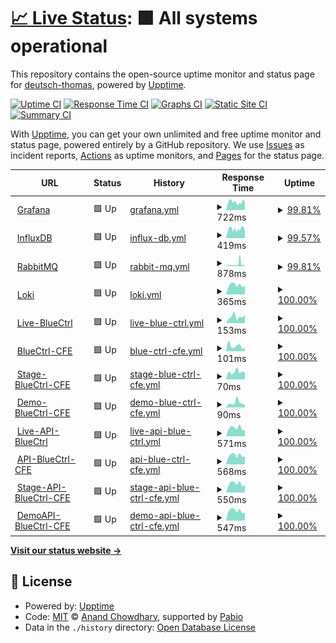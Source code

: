 # [📈 Live Status](https://deutsch-thomas.github.io/upptime-monitor): <!--live status--> **🟩 All systems operational**

This repository contains the open-source uptime monitor and status page for [deutsch-thomas](https://deutsch-thomas.github.io/upptime-monitor), powered by [Upptime](https://github.com/upptime/upptime).

[![Uptime CI](https://github.com/deutsch-thomas/upptime-monitor/workflows/Uptime%20CI/badge.svg)](https://github.com/deutsch-thomas/upptime-monitor/actions?query=workflow%3A%22Uptime+CI%22)
[![Response Time CI](https://github.com/deutsch-thomas/upptime-monitor/workflows/Response%20Time%20CI/badge.svg)](https://github.com/deutsch-thomas/upptime-monitor/actions?query=workflow%3A%22Response+Time+CI%22)
[![Graphs CI](https://github.com/deutsch-thomas/upptime-monitor/workflows/Graphs%20CI/badge.svg)](https://github.com/deutsch-thomas/upptime-monitor/actions?query=workflow%3A%22Graphs+CI%22)
[![Static Site CI](https://github.com/deutsch-thomas/upptime-monitor/workflows/Static%20Site%20CI/badge.svg)](https://github.com/deutsch-thomas/upptime-monitor/actions?query=workflow%3A%22Static+Site+CI%22)
[![Summary CI](https://github.com/deutsch-thomas/upptime-monitor/workflows/Summary%20CI/badge.svg)](https://github.com/deutsch-thomas/upptime-monitor/actions?query=workflow%3A%22Summary+CI%22)

With [Upptime](https://upptime.js.org), you can get your own unlimited and free uptime monitor and status page, powered entirely by a GitHub repository. We use [Issues](https://github.com/deutsch-thomas/upptime-monitor/issues) as incident reports, [Actions](https://github.com/deutsch-thomas/upptime-monitor/actions) as uptime monitors, and [Pages](https://deutsch-thomas.github.io/upptime-monitor) for the status page.

<!--start: status pages-->
<!-- This summary is generated by Upptime (https://github.com/upptime/upptime) -->
<!-- Do not edit this manually, your changes will be overwritten -->
<!-- prettier-ignore -->
| URL | Status | History | Response Time | Uptime |
| --- | ------ | ------- | ------------- | ------ |
| <img alt="" src="https://icons.duckduckgo.com/ip3/monitor.bluectrl.app.ico" height="13"> [Grafana](https://monitor.bluectrl.app/) | 🟩 Up | [grafana.yml](https://github.com/deutsch-thomas/upptime-monitor/commits/HEAD/history/grafana.yml) | <details><summary><img alt="Response time graph" src="./graphs/grafana/response-time-week.png" height="20"> 722ms</summary><br><a href="https://uptime.cfe-computing.com/history/grafana"><img alt="Response time 728" src="https://img.shields.io/endpoint?url=https%3A%2F%2Fraw.githubusercontent.com%2Fdeutsch-thomas%2Fupptime-monitor%2FHEAD%2Fapi%2Fgrafana%2Fresponse-time.json"></a><br><a href="https://uptime.cfe-computing.com/history/grafana"><img alt="24-hour response time 661" src="https://img.shields.io/endpoint?url=https%3A%2F%2Fraw.githubusercontent.com%2Fdeutsch-thomas%2Fupptime-monitor%2FHEAD%2Fapi%2Fgrafana%2Fresponse-time-day.json"></a><br><a href="https://uptime.cfe-computing.com/history/grafana"><img alt="7-day response time 722" src="https://img.shields.io/endpoint?url=https%3A%2F%2Fraw.githubusercontent.com%2Fdeutsch-thomas%2Fupptime-monitor%2FHEAD%2Fapi%2Fgrafana%2Fresponse-time-week.json"></a><br><a href="https://uptime.cfe-computing.com/history/grafana"><img alt="30-day response time 721" src="https://img.shields.io/endpoint?url=https%3A%2F%2Fraw.githubusercontent.com%2Fdeutsch-thomas%2Fupptime-monitor%2FHEAD%2Fapi%2Fgrafana%2Fresponse-time-month.json"></a><br><a href="https://uptime.cfe-computing.com/history/grafana"><img alt="1-year response time 728" src="https://img.shields.io/endpoint?url=https%3A%2F%2Fraw.githubusercontent.com%2Fdeutsch-thomas%2Fupptime-monitor%2FHEAD%2Fapi%2Fgrafana%2Fresponse-time-year.json"></a></details> | <details><summary><a href="https://uptime.cfe-computing.com/history/grafana">99.81%</a></summary><a href="https://uptime.cfe-computing.com/history/grafana"><img alt="All-time uptime 99.54%" src="https://img.shields.io/endpoint?url=https%3A%2F%2Fraw.githubusercontent.com%2Fdeutsch-thomas%2Fupptime-monitor%2FHEAD%2Fapi%2Fgrafana%2Fuptime.json"></a><br><a href="https://uptime.cfe-computing.com/history/grafana"><img alt="24-hour uptime 98.64%" src="https://img.shields.io/endpoint?url=https%3A%2F%2Fraw.githubusercontent.com%2Fdeutsch-thomas%2Fupptime-monitor%2FHEAD%2Fapi%2Fgrafana%2Fuptime-day.json"></a><br><a href="https://uptime.cfe-computing.com/history/grafana"><img alt="7-day uptime 99.81%" src="https://img.shields.io/endpoint?url=https%3A%2F%2Fraw.githubusercontent.com%2Fdeutsch-thomas%2Fupptime-monitor%2FHEAD%2Fapi%2Fgrafana%2Fuptime-week.json"></a><br><a href="https://uptime.cfe-computing.com/history/grafana"><img alt="30-day uptime 99.96%" src="https://img.shields.io/endpoint?url=https%3A%2F%2Fraw.githubusercontent.com%2Fdeutsch-thomas%2Fupptime-monitor%2FHEAD%2Fapi%2Fgrafana%2Fuptime-month.json"></a><br><a href="https://uptime.cfe-computing.com/history/grafana"><img alt="1-year uptime 99.54%" src="https://img.shields.io/endpoint?url=https%3A%2F%2Fraw.githubusercontent.com%2Fdeutsch-thomas%2Fupptime-monitor%2FHEAD%2Fapi%2Fgrafana%2Fuptime-year.json"></a></details>
| <img alt="" src="https://icons.duckduckgo.com/ip3/monitor.bluectrl.app.ico" height="13"> [InfluxDB](https://monitor.bluectrl.app:8443/) | 🟩 Up | [influx-db.yml](https://github.com/deutsch-thomas/upptime-monitor/commits/HEAD/history/influx-db.yml) | <details><summary><img alt="Response time graph" src="./graphs/influx-db/response-time-week.png" height="20"> 419ms</summary><br><a href="https://uptime.cfe-computing.com/history/influx-db"><img alt="Response time 395" src="https://img.shields.io/endpoint?url=https%3A%2F%2Fraw.githubusercontent.com%2Fdeutsch-thomas%2Fupptime-monitor%2FHEAD%2Fapi%2Finflux-db%2Fresponse-time.json"></a><br><a href="https://uptime.cfe-computing.com/history/influx-db"><img alt="24-hour response time 435" src="https://img.shields.io/endpoint?url=https%3A%2F%2Fraw.githubusercontent.com%2Fdeutsch-thomas%2Fupptime-monitor%2FHEAD%2Fapi%2Finflux-db%2Fresponse-time-day.json"></a><br><a href="https://uptime.cfe-computing.com/history/influx-db"><img alt="7-day response time 419" src="https://img.shields.io/endpoint?url=https%3A%2F%2Fraw.githubusercontent.com%2Fdeutsch-thomas%2Fupptime-monitor%2FHEAD%2Fapi%2Finflux-db%2Fresponse-time-week.json"></a><br><a href="https://uptime.cfe-computing.com/history/influx-db"><img alt="30-day response time 407" src="https://img.shields.io/endpoint?url=https%3A%2F%2Fraw.githubusercontent.com%2Fdeutsch-thomas%2Fupptime-monitor%2FHEAD%2Fapi%2Finflux-db%2Fresponse-time-month.json"></a><br><a href="https://uptime.cfe-computing.com/history/influx-db"><img alt="1-year response time 395" src="https://img.shields.io/endpoint?url=https%3A%2F%2Fraw.githubusercontent.com%2Fdeutsch-thomas%2Fupptime-monitor%2FHEAD%2Fapi%2Finflux-db%2Fresponse-time-year.json"></a></details> | <details><summary><a href="https://uptime.cfe-computing.com/history/influx-db">99.57%</a></summary><a href="https://uptime.cfe-computing.com/history/influx-db"><img alt="All-time uptime 99.50%" src="https://img.shields.io/endpoint?url=https%3A%2F%2Fraw.githubusercontent.com%2Fdeutsch-thomas%2Fupptime-monitor%2FHEAD%2Fapi%2Finflux-db%2Fuptime.json"></a><br><a href="https://uptime.cfe-computing.com/history/influx-db"><img alt="24-hour uptime 97.00%" src="https://img.shields.io/endpoint?url=https%3A%2F%2Fraw.githubusercontent.com%2Fdeutsch-thomas%2Fupptime-monitor%2FHEAD%2Fapi%2Finflux-db%2Fuptime-day.json"></a><br><a href="https://uptime.cfe-computing.com/history/influx-db"><img alt="7-day uptime 99.57%" src="https://img.shields.io/endpoint?url=https%3A%2F%2Fraw.githubusercontent.com%2Fdeutsch-thomas%2Fupptime-monitor%2FHEAD%2Fapi%2Finflux-db%2Fuptime-week.json"></a><br><a href="https://uptime.cfe-computing.com/history/influx-db"><img alt="30-day uptime 99.84%" src="https://img.shields.io/endpoint?url=https%3A%2F%2Fraw.githubusercontent.com%2Fdeutsch-thomas%2Fupptime-monitor%2FHEAD%2Fapi%2Finflux-db%2Fuptime-month.json"></a><br><a href="https://uptime.cfe-computing.com/history/influx-db"><img alt="1-year uptime 99.50%" src="https://img.shields.io/endpoint?url=https%3A%2F%2Fraw.githubusercontent.com%2Fdeutsch-thomas%2Fupptime-monitor%2FHEAD%2Fapi%2Finflux-db%2Fuptime-year.json"></a></details>
| <img alt="" src="https://icons.duckduckgo.com/ip3/monitor.bluectrl.app.ico" height="13"> [RabbitMQ](https://monitor.bluectrl.app:15672/) | 🟩 Up | [rabbit-mq.yml](https://github.com/deutsch-thomas/upptime-monitor/commits/HEAD/history/rabbit-mq.yml) | <details><summary><img alt="Response time graph" src="./graphs/rabbit-mq/response-time-week.png" height="20"> 878ms</summary><br><a href="https://uptime.cfe-computing.com/history/rabbit-mq"><img alt="Response time 423" src="https://img.shields.io/endpoint?url=https%3A%2F%2Fraw.githubusercontent.com%2Fdeutsch-thomas%2Fupptime-monitor%2FHEAD%2Fapi%2Frabbit-mq%2Fresponse-time.json"></a><br><a href="https://uptime.cfe-computing.com/history/rabbit-mq"><img alt="24-hour response time 1444" src="https://img.shields.io/endpoint?url=https%3A%2F%2Fraw.githubusercontent.com%2Fdeutsch-thomas%2Fupptime-monitor%2FHEAD%2Fapi%2Frabbit-mq%2Fresponse-time-day.json"></a><br><a href="https://uptime.cfe-computing.com/history/rabbit-mq"><img alt="7-day response time 878" src="https://img.shields.io/endpoint?url=https%3A%2F%2Fraw.githubusercontent.com%2Fdeutsch-thomas%2Fupptime-monitor%2FHEAD%2Fapi%2Frabbit-mq%2Fresponse-time-week.json"></a><br><a href="https://uptime.cfe-computing.com/history/rabbit-mq"><img alt="30-day response time 541" src="https://img.shields.io/endpoint?url=https%3A%2F%2Fraw.githubusercontent.com%2Fdeutsch-thomas%2Fupptime-monitor%2FHEAD%2Fapi%2Frabbit-mq%2Fresponse-time-month.json"></a><br><a href="https://uptime.cfe-computing.com/history/rabbit-mq"><img alt="1-year response time 423" src="https://img.shields.io/endpoint?url=https%3A%2F%2Fraw.githubusercontent.com%2Fdeutsch-thomas%2Fupptime-monitor%2FHEAD%2Fapi%2Frabbit-mq%2Fresponse-time-year.json"></a></details> | <details><summary><a href="https://uptime.cfe-computing.com/history/rabbit-mq">99.81%</a></summary><a href="https://uptime.cfe-computing.com/history/rabbit-mq"><img alt="All-time uptime 99.56%" src="https://img.shields.io/endpoint?url=https%3A%2F%2Fraw.githubusercontent.com%2Fdeutsch-thomas%2Fupptime-monitor%2FHEAD%2Fapi%2Frabbit-mq%2Fuptime.json"></a><br><a href="https://uptime.cfe-computing.com/history/rabbit-mq"><img alt="24-hour uptime 98.64%" src="https://img.shields.io/endpoint?url=https%3A%2F%2Fraw.githubusercontent.com%2Fdeutsch-thomas%2Fupptime-monitor%2FHEAD%2Fapi%2Frabbit-mq%2Fuptime-day.json"></a><br><a href="https://uptime.cfe-computing.com/history/rabbit-mq"><img alt="7-day uptime 99.81%" src="https://img.shields.io/endpoint?url=https%3A%2F%2Fraw.githubusercontent.com%2Fdeutsch-thomas%2Fupptime-monitor%2FHEAD%2Fapi%2Frabbit-mq%2Fuptime-week.json"></a><br><a href="https://uptime.cfe-computing.com/history/rabbit-mq"><img alt="30-day uptime 99.96%" src="https://img.shields.io/endpoint?url=https%3A%2F%2Fraw.githubusercontent.com%2Fdeutsch-thomas%2Fupptime-monitor%2FHEAD%2Fapi%2Frabbit-mq%2Fuptime-month.json"></a><br><a href="https://uptime.cfe-computing.com/history/rabbit-mq"><img alt="1-year uptime 99.56%" src="https://img.shields.io/endpoint?url=https%3A%2F%2Fraw.githubusercontent.com%2Fdeutsch-thomas%2Fupptime-monitor%2FHEAD%2Fapi%2Frabbit-mq%2Fuptime-year.json"></a></details>
| <img alt="" src="https://icons.duckduckgo.com/ip3/monitor.bluectrl.app.ico" height="13"> [Loki](https://monitor.bluectrl.app:3100/) | 🟩 Up | [loki.yml](https://github.com/deutsch-thomas/upptime-monitor/commits/HEAD/history/loki.yml) | <details><summary><img alt="Response time graph" src="./graphs/loki/response-time-week.png" height="20"> 365ms</summary><br><a href="https://uptime.cfe-computing.com/history/loki"><img alt="Response time 380" src="https://img.shields.io/endpoint?url=https%3A%2F%2Fraw.githubusercontent.com%2Fdeutsch-thomas%2Fupptime-monitor%2FHEAD%2Fapi%2Floki%2Fresponse-time.json"></a><br><a href="https://uptime.cfe-computing.com/history/loki"><img alt="24-hour response time 328" src="https://img.shields.io/endpoint?url=https%3A%2F%2Fraw.githubusercontent.com%2Fdeutsch-thomas%2Fupptime-monitor%2FHEAD%2Fapi%2Floki%2Fresponse-time-day.json"></a><br><a href="https://uptime.cfe-computing.com/history/loki"><img alt="7-day response time 365" src="https://img.shields.io/endpoint?url=https%3A%2F%2Fraw.githubusercontent.com%2Fdeutsch-thomas%2Fupptime-monitor%2FHEAD%2Fapi%2Floki%2Fresponse-time-week.json"></a><br><a href="https://uptime.cfe-computing.com/history/loki"><img alt="30-day response time 373" src="https://img.shields.io/endpoint?url=https%3A%2F%2Fraw.githubusercontent.com%2Fdeutsch-thomas%2Fupptime-monitor%2FHEAD%2Fapi%2Floki%2Fresponse-time-month.json"></a><br><a href="https://uptime.cfe-computing.com/history/loki"><img alt="1-year response time 380" src="https://img.shields.io/endpoint?url=https%3A%2F%2Fraw.githubusercontent.com%2Fdeutsch-thomas%2Fupptime-monitor%2FHEAD%2Fapi%2Floki%2Fresponse-time-year.json"></a></details> | <details><summary><a href="https://uptime.cfe-computing.com/history/loki">100.00%</a></summary><a href="https://uptime.cfe-computing.com/history/loki"><img alt="All-time uptime 99.93%" src="https://img.shields.io/endpoint?url=https%3A%2F%2Fraw.githubusercontent.com%2Fdeutsch-thomas%2Fupptime-monitor%2FHEAD%2Fapi%2Floki%2Fuptime.json"></a><br><a href="https://uptime.cfe-computing.com/history/loki"><img alt="24-hour uptime 100.00%" src="https://img.shields.io/endpoint?url=https%3A%2F%2Fraw.githubusercontent.com%2Fdeutsch-thomas%2Fupptime-monitor%2FHEAD%2Fapi%2Floki%2Fuptime-day.json"></a><br><a href="https://uptime.cfe-computing.com/history/loki"><img alt="7-day uptime 100.00%" src="https://img.shields.io/endpoint?url=https%3A%2F%2Fraw.githubusercontent.com%2Fdeutsch-thomas%2Fupptime-monitor%2FHEAD%2Fapi%2Floki%2Fuptime-week.json"></a><br><a href="https://uptime.cfe-computing.com/history/loki"><img alt="30-day uptime 100.00%" src="https://img.shields.io/endpoint?url=https%3A%2F%2Fraw.githubusercontent.com%2Fdeutsch-thomas%2Fupptime-monitor%2FHEAD%2Fapi%2Floki%2Fuptime-month.json"></a><br><a href="https://uptime.cfe-computing.com/history/loki"><img alt="1-year uptime 99.93%" src="https://img.shields.io/endpoint?url=https%3A%2F%2Fraw.githubusercontent.com%2Fdeutsch-thomas%2Fupptime-monitor%2FHEAD%2Fapi%2Floki%2Fuptime-year.json"></a></details>
| <img alt="" src="https://icons.duckduckgo.com/ip3/bluectrl.app.ico" height="13"> [Live-BlueCtrl](https://bluectrl.app) | 🟩 Up | [live-blue-ctrl.yml](https://github.com/deutsch-thomas/upptime-monitor/commits/HEAD/history/live-blue-ctrl.yml) | <details><summary><img alt="Response time graph" src="./graphs/live-blue-ctrl/response-time-week.png" height="20"> 153ms</summary><br><a href="https://uptime.cfe-computing.com/history/live-blue-ctrl"><img alt="Response time 161" src="https://img.shields.io/endpoint?url=https%3A%2F%2Fraw.githubusercontent.com%2Fdeutsch-thomas%2Fupptime-monitor%2FHEAD%2Fapi%2Flive-blue-ctrl%2Fresponse-time.json"></a><br><a href="https://uptime.cfe-computing.com/history/live-blue-ctrl"><img alt="24-hour response time 195" src="https://img.shields.io/endpoint?url=https%3A%2F%2Fraw.githubusercontent.com%2Fdeutsch-thomas%2Fupptime-monitor%2FHEAD%2Fapi%2Flive-blue-ctrl%2Fresponse-time-day.json"></a><br><a href="https://uptime.cfe-computing.com/history/live-blue-ctrl"><img alt="7-day response time 153" src="https://img.shields.io/endpoint?url=https%3A%2F%2Fraw.githubusercontent.com%2Fdeutsch-thomas%2Fupptime-monitor%2FHEAD%2Fapi%2Flive-blue-ctrl%2Fresponse-time-week.json"></a><br><a href="https://uptime.cfe-computing.com/history/live-blue-ctrl"><img alt="30-day response time 133" src="https://img.shields.io/endpoint?url=https%3A%2F%2Fraw.githubusercontent.com%2Fdeutsch-thomas%2Fupptime-monitor%2FHEAD%2Fapi%2Flive-blue-ctrl%2Fresponse-time-month.json"></a><br><a href="https://uptime.cfe-computing.com/history/live-blue-ctrl"><img alt="1-year response time 161" src="https://img.shields.io/endpoint?url=https%3A%2F%2Fraw.githubusercontent.com%2Fdeutsch-thomas%2Fupptime-monitor%2FHEAD%2Fapi%2Flive-blue-ctrl%2Fresponse-time-year.json"></a></details> | <details><summary><a href="https://uptime.cfe-computing.com/history/live-blue-ctrl">100.00%</a></summary><a href="https://uptime.cfe-computing.com/history/live-blue-ctrl"><img alt="All-time uptime 100.00%" src="https://img.shields.io/endpoint?url=https%3A%2F%2Fraw.githubusercontent.com%2Fdeutsch-thomas%2Fupptime-monitor%2FHEAD%2Fapi%2Flive-blue-ctrl%2Fuptime.json"></a><br><a href="https://uptime.cfe-computing.com/history/live-blue-ctrl"><img alt="24-hour uptime 100.00%" src="https://img.shields.io/endpoint?url=https%3A%2F%2Fraw.githubusercontent.com%2Fdeutsch-thomas%2Fupptime-monitor%2FHEAD%2Fapi%2Flive-blue-ctrl%2Fuptime-day.json"></a><br><a href="https://uptime.cfe-computing.com/history/live-blue-ctrl"><img alt="7-day uptime 100.00%" src="https://img.shields.io/endpoint?url=https%3A%2F%2Fraw.githubusercontent.com%2Fdeutsch-thomas%2Fupptime-monitor%2FHEAD%2Fapi%2Flive-blue-ctrl%2Fuptime-week.json"></a><br><a href="https://uptime.cfe-computing.com/history/live-blue-ctrl"><img alt="30-day uptime 100.00%" src="https://img.shields.io/endpoint?url=https%3A%2F%2Fraw.githubusercontent.com%2Fdeutsch-thomas%2Fupptime-monitor%2FHEAD%2Fapi%2Flive-blue-ctrl%2Fuptime-month.json"></a><br><a href="https://uptime.cfe-computing.com/history/live-blue-ctrl"><img alt="1-year uptime 100.00%" src="https://img.shields.io/endpoint?url=https%3A%2F%2Fraw.githubusercontent.com%2Fdeutsch-thomas%2Fupptime-monitor%2FHEAD%2Fapi%2Flive-blue-ctrl%2Fuptime-year.json"></a></details>
| <img alt="" src="https://icons.duckduckgo.com/ip3/bluectrl.cfe-computing.com.ico" height="13"> [BlueCtrl-CFE](https://bluectrl.cfe-computing.com) | 🟩 Up | [blue-ctrl-cfe.yml](https://github.com/deutsch-thomas/upptime-monitor/commits/HEAD/history/blue-ctrl-cfe.yml) | <details><summary><img alt="Response time graph" src="./graphs/blue-ctrl-cfe/response-time-week.png" height="20"> 101ms</summary><br><a href="https://uptime.cfe-computing.com/history/blue-ctrl-cfe"><img alt="Response time 174" src="https://img.shields.io/endpoint?url=https%3A%2F%2Fraw.githubusercontent.com%2Fdeutsch-thomas%2Fupptime-monitor%2FHEAD%2Fapi%2Fblue-ctrl-cfe%2Fresponse-time.json"></a><br><a href="https://uptime.cfe-computing.com/history/blue-ctrl-cfe"><img alt="24-hour response time 68" src="https://img.shields.io/endpoint?url=https%3A%2F%2Fraw.githubusercontent.com%2Fdeutsch-thomas%2Fupptime-monitor%2FHEAD%2Fapi%2Fblue-ctrl-cfe%2Fresponse-time-day.json"></a><br><a href="https://uptime.cfe-computing.com/history/blue-ctrl-cfe"><img alt="7-day response time 101" src="https://img.shields.io/endpoint?url=https%3A%2F%2Fraw.githubusercontent.com%2Fdeutsch-thomas%2Fupptime-monitor%2FHEAD%2Fapi%2Fblue-ctrl-cfe%2Fresponse-time-week.json"></a><br><a href="https://uptime.cfe-computing.com/history/blue-ctrl-cfe"><img alt="30-day response time 161" src="https://img.shields.io/endpoint?url=https%3A%2F%2Fraw.githubusercontent.com%2Fdeutsch-thomas%2Fupptime-monitor%2FHEAD%2Fapi%2Fblue-ctrl-cfe%2Fresponse-time-month.json"></a><br><a href="https://uptime.cfe-computing.com/history/blue-ctrl-cfe"><img alt="1-year response time 174" src="https://img.shields.io/endpoint?url=https%3A%2F%2Fraw.githubusercontent.com%2Fdeutsch-thomas%2Fupptime-monitor%2FHEAD%2Fapi%2Fblue-ctrl-cfe%2Fresponse-time-year.json"></a></details> | <details><summary><a href="https://uptime.cfe-computing.com/history/blue-ctrl-cfe">100.00%</a></summary><a href="https://uptime.cfe-computing.com/history/blue-ctrl-cfe"><img alt="All-time uptime 99.93%" src="https://img.shields.io/endpoint?url=https%3A%2F%2Fraw.githubusercontent.com%2Fdeutsch-thomas%2Fupptime-monitor%2FHEAD%2Fapi%2Fblue-ctrl-cfe%2Fuptime.json"></a><br><a href="https://uptime.cfe-computing.com/history/blue-ctrl-cfe"><img alt="24-hour uptime 100.00%" src="https://img.shields.io/endpoint?url=https%3A%2F%2Fraw.githubusercontent.com%2Fdeutsch-thomas%2Fupptime-monitor%2FHEAD%2Fapi%2Fblue-ctrl-cfe%2Fuptime-day.json"></a><br><a href="https://uptime.cfe-computing.com/history/blue-ctrl-cfe"><img alt="7-day uptime 100.00%" src="https://img.shields.io/endpoint?url=https%3A%2F%2Fraw.githubusercontent.com%2Fdeutsch-thomas%2Fupptime-monitor%2FHEAD%2Fapi%2Fblue-ctrl-cfe%2Fuptime-week.json"></a><br><a href="https://uptime.cfe-computing.com/history/blue-ctrl-cfe"><img alt="30-day uptime 100.00%" src="https://img.shields.io/endpoint?url=https%3A%2F%2Fraw.githubusercontent.com%2Fdeutsch-thomas%2Fupptime-monitor%2FHEAD%2Fapi%2Fblue-ctrl-cfe%2Fuptime-month.json"></a><br><a href="https://uptime.cfe-computing.com/history/blue-ctrl-cfe"><img alt="1-year uptime 99.93%" src="https://img.shields.io/endpoint?url=https%3A%2F%2Fraw.githubusercontent.com%2Fdeutsch-thomas%2Fupptime-monitor%2FHEAD%2Fapi%2Fblue-ctrl-cfe%2Fuptime-year.json"></a></details>
| <img alt="" src="https://icons.duckduckgo.com/ip3/stage.bluectrl.cfe-computing.com.ico" height="13"> [Stage-BlueCtrl-CFE](https://stage.bluectrl.cfe-computing.com) | 🟩 Up | [stage-blue-ctrl-cfe.yml](https://github.com/deutsch-thomas/upptime-monitor/commits/HEAD/history/stage-blue-ctrl-cfe.yml) | <details><summary><img alt="Response time graph" src="./graphs/stage-blue-ctrl-cfe/response-time-week.png" height="20"> 70ms</summary><br><a href="https://uptime.cfe-computing.com/history/stage-blue-ctrl-cfe"><img alt="Response time 165" src="https://img.shields.io/endpoint?url=https%3A%2F%2Fraw.githubusercontent.com%2Fdeutsch-thomas%2Fupptime-monitor%2FHEAD%2Fapi%2Fstage-blue-ctrl-cfe%2Fresponse-time.json"></a><br><a href="https://uptime.cfe-computing.com/history/stage-blue-ctrl-cfe"><img alt="24-hour response time 63" src="https://img.shields.io/endpoint?url=https%3A%2F%2Fraw.githubusercontent.com%2Fdeutsch-thomas%2Fupptime-monitor%2FHEAD%2Fapi%2Fstage-blue-ctrl-cfe%2Fresponse-time-day.json"></a><br><a href="https://uptime.cfe-computing.com/history/stage-blue-ctrl-cfe"><img alt="7-day response time 70" src="https://img.shields.io/endpoint?url=https%3A%2F%2Fraw.githubusercontent.com%2Fdeutsch-thomas%2Fupptime-monitor%2FHEAD%2Fapi%2Fstage-blue-ctrl-cfe%2Fresponse-time-week.json"></a><br><a href="https://uptime.cfe-computing.com/history/stage-blue-ctrl-cfe"><img alt="30-day response time 111" src="https://img.shields.io/endpoint?url=https%3A%2F%2Fraw.githubusercontent.com%2Fdeutsch-thomas%2Fupptime-monitor%2FHEAD%2Fapi%2Fstage-blue-ctrl-cfe%2Fresponse-time-month.json"></a><br><a href="https://uptime.cfe-computing.com/history/stage-blue-ctrl-cfe"><img alt="1-year response time 165" src="https://img.shields.io/endpoint?url=https%3A%2F%2Fraw.githubusercontent.com%2Fdeutsch-thomas%2Fupptime-monitor%2FHEAD%2Fapi%2Fstage-blue-ctrl-cfe%2Fresponse-time-year.json"></a></details> | <details><summary><a href="https://uptime.cfe-computing.com/history/stage-blue-ctrl-cfe">100.00%</a></summary><a href="https://uptime.cfe-computing.com/history/stage-blue-ctrl-cfe"><img alt="All-time uptime 99.94%" src="https://img.shields.io/endpoint?url=https%3A%2F%2Fraw.githubusercontent.com%2Fdeutsch-thomas%2Fupptime-monitor%2FHEAD%2Fapi%2Fstage-blue-ctrl-cfe%2Fuptime.json"></a><br><a href="https://uptime.cfe-computing.com/history/stage-blue-ctrl-cfe"><img alt="24-hour uptime 100.00%" src="https://img.shields.io/endpoint?url=https%3A%2F%2Fraw.githubusercontent.com%2Fdeutsch-thomas%2Fupptime-monitor%2FHEAD%2Fapi%2Fstage-blue-ctrl-cfe%2Fuptime-day.json"></a><br><a href="https://uptime.cfe-computing.com/history/stage-blue-ctrl-cfe"><img alt="7-day uptime 100.00%" src="https://img.shields.io/endpoint?url=https%3A%2F%2Fraw.githubusercontent.com%2Fdeutsch-thomas%2Fupptime-monitor%2FHEAD%2Fapi%2Fstage-blue-ctrl-cfe%2Fuptime-week.json"></a><br><a href="https://uptime.cfe-computing.com/history/stage-blue-ctrl-cfe"><img alt="30-day uptime 100.00%" src="https://img.shields.io/endpoint?url=https%3A%2F%2Fraw.githubusercontent.com%2Fdeutsch-thomas%2Fupptime-monitor%2FHEAD%2Fapi%2Fstage-blue-ctrl-cfe%2Fuptime-month.json"></a><br><a href="https://uptime.cfe-computing.com/history/stage-blue-ctrl-cfe"><img alt="1-year uptime 99.94%" src="https://img.shields.io/endpoint?url=https%3A%2F%2Fraw.githubusercontent.com%2Fdeutsch-thomas%2Fupptime-monitor%2FHEAD%2Fapi%2Fstage-blue-ctrl-cfe%2Fuptime-year.json"></a></details>
| <img alt="" src="https://icons.duckduckgo.com/ip3/demo.bluectrl.cfe-computing.com.ico" height="13"> [Demo-BlueCtrl-CFE](https://demo.bluectrl.cfe-computing.com) | 🟩 Up | [demo-blue-ctrl-cfe.yml](https://github.com/deutsch-thomas/upptime-monitor/commits/HEAD/history/demo-blue-ctrl-cfe.yml) | <details><summary><img alt="Response time graph" src="./graphs/demo-blue-ctrl-cfe/response-time-week.png" height="20"> 90ms</summary><br><a href="https://uptime.cfe-computing.com/history/demo-blue-ctrl-cfe"><img alt="Response time 197" src="https://img.shields.io/endpoint?url=https%3A%2F%2Fraw.githubusercontent.com%2Fdeutsch-thomas%2Fupptime-monitor%2FHEAD%2Fapi%2Fdemo-blue-ctrl-cfe%2Fresponse-time.json"></a><br><a href="https://uptime.cfe-computing.com/history/demo-blue-ctrl-cfe"><img alt="24-hour response time 48" src="https://img.shields.io/endpoint?url=https%3A%2F%2Fraw.githubusercontent.com%2Fdeutsch-thomas%2Fupptime-monitor%2FHEAD%2Fapi%2Fdemo-blue-ctrl-cfe%2Fresponse-time-day.json"></a><br><a href="https://uptime.cfe-computing.com/history/demo-blue-ctrl-cfe"><img alt="7-day response time 90" src="https://img.shields.io/endpoint?url=https%3A%2F%2Fraw.githubusercontent.com%2Fdeutsch-thomas%2Fupptime-monitor%2FHEAD%2Fapi%2Fdemo-blue-ctrl-cfe%2Fresponse-time-week.json"></a><br><a href="https://uptime.cfe-computing.com/history/demo-blue-ctrl-cfe"><img alt="30-day response time 122" src="https://img.shields.io/endpoint?url=https%3A%2F%2Fraw.githubusercontent.com%2Fdeutsch-thomas%2Fupptime-monitor%2FHEAD%2Fapi%2Fdemo-blue-ctrl-cfe%2Fresponse-time-month.json"></a><br><a href="https://uptime.cfe-computing.com/history/demo-blue-ctrl-cfe"><img alt="1-year response time 197" src="https://img.shields.io/endpoint?url=https%3A%2F%2Fraw.githubusercontent.com%2Fdeutsch-thomas%2Fupptime-monitor%2FHEAD%2Fapi%2Fdemo-blue-ctrl-cfe%2Fresponse-time-year.json"></a></details> | <details><summary><a href="https://uptime.cfe-computing.com/history/demo-blue-ctrl-cfe">100.00%</a></summary><a href="https://uptime.cfe-computing.com/history/demo-blue-ctrl-cfe"><img alt="All-time uptime 99.94%" src="https://img.shields.io/endpoint?url=https%3A%2F%2Fraw.githubusercontent.com%2Fdeutsch-thomas%2Fupptime-monitor%2FHEAD%2Fapi%2Fdemo-blue-ctrl-cfe%2Fuptime.json"></a><br><a href="https://uptime.cfe-computing.com/history/demo-blue-ctrl-cfe"><img alt="24-hour uptime 100.00%" src="https://img.shields.io/endpoint?url=https%3A%2F%2Fraw.githubusercontent.com%2Fdeutsch-thomas%2Fupptime-monitor%2FHEAD%2Fapi%2Fdemo-blue-ctrl-cfe%2Fuptime-day.json"></a><br><a href="https://uptime.cfe-computing.com/history/demo-blue-ctrl-cfe"><img alt="7-day uptime 100.00%" src="https://img.shields.io/endpoint?url=https%3A%2F%2Fraw.githubusercontent.com%2Fdeutsch-thomas%2Fupptime-monitor%2FHEAD%2Fapi%2Fdemo-blue-ctrl-cfe%2Fuptime-week.json"></a><br><a href="https://uptime.cfe-computing.com/history/demo-blue-ctrl-cfe"><img alt="30-day uptime 100.00%" src="https://img.shields.io/endpoint?url=https%3A%2F%2Fraw.githubusercontent.com%2Fdeutsch-thomas%2Fupptime-monitor%2FHEAD%2Fapi%2Fdemo-blue-ctrl-cfe%2Fuptime-month.json"></a><br><a href="https://uptime.cfe-computing.com/history/demo-blue-ctrl-cfe"><img alt="1-year uptime 99.94%" src="https://img.shields.io/endpoint?url=https%3A%2F%2Fraw.githubusercontent.com%2Fdeutsch-thomas%2Fupptime-monitor%2FHEAD%2Fapi%2Fdemo-blue-ctrl-cfe%2Fuptime-year.json"></a></details>
| <img alt="" src="https://icons.duckduckgo.com/ip3/api.bluectrl.app.ico" height="13"> [Live-API-BlueCtrl](https://api.bluectrl.app/docs#/) | 🟩 Up | [live-api-blue-ctrl.yml](https://github.com/deutsch-thomas/upptime-monitor/commits/HEAD/history/live-api-blue-ctrl.yml) | <details><summary><img alt="Response time graph" src="./graphs/live-api-blue-ctrl/response-time-week.png" height="20"> 571ms</summary><br><a href="https://uptime.cfe-computing.com/history/live-api-blue-ctrl"><img alt="Response time 553" src="https://img.shields.io/endpoint?url=https%3A%2F%2Fraw.githubusercontent.com%2Fdeutsch-thomas%2Fupptime-monitor%2FHEAD%2Fapi%2Flive-api-blue-ctrl%2Fresponse-time.json"></a><br><a href="https://uptime.cfe-computing.com/history/live-api-blue-ctrl"><img alt="24-hour response time 439" src="https://img.shields.io/endpoint?url=https%3A%2F%2Fraw.githubusercontent.com%2Fdeutsch-thomas%2Fupptime-monitor%2FHEAD%2Fapi%2Flive-api-blue-ctrl%2Fresponse-time-day.json"></a><br><a href="https://uptime.cfe-computing.com/history/live-api-blue-ctrl"><img alt="7-day response time 571" src="https://img.shields.io/endpoint?url=https%3A%2F%2Fraw.githubusercontent.com%2Fdeutsch-thomas%2Fupptime-monitor%2FHEAD%2Fapi%2Flive-api-blue-ctrl%2Fresponse-time-week.json"></a><br><a href="https://uptime.cfe-computing.com/history/live-api-blue-ctrl"><img alt="30-day response time 546" src="https://img.shields.io/endpoint?url=https%3A%2F%2Fraw.githubusercontent.com%2Fdeutsch-thomas%2Fupptime-monitor%2FHEAD%2Fapi%2Flive-api-blue-ctrl%2Fresponse-time-month.json"></a><br><a href="https://uptime.cfe-computing.com/history/live-api-blue-ctrl"><img alt="1-year response time 553" src="https://img.shields.io/endpoint?url=https%3A%2F%2Fraw.githubusercontent.com%2Fdeutsch-thomas%2Fupptime-monitor%2FHEAD%2Fapi%2Flive-api-blue-ctrl%2Fresponse-time-year.json"></a></details> | <details><summary><a href="https://uptime.cfe-computing.com/history/live-api-blue-ctrl">100.00%</a></summary><a href="https://uptime.cfe-computing.com/history/live-api-blue-ctrl"><img alt="All-time uptime 100.00%" src="https://img.shields.io/endpoint?url=https%3A%2F%2Fraw.githubusercontent.com%2Fdeutsch-thomas%2Fupptime-monitor%2FHEAD%2Fapi%2Flive-api-blue-ctrl%2Fuptime.json"></a><br><a href="https://uptime.cfe-computing.com/history/live-api-blue-ctrl"><img alt="24-hour uptime 100.00%" src="https://img.shields.io/endpoint?url=https%3A%2F%2Fraw.githubusercontent.com%2Fdeutsch-thomas%2Fupptime-monitor%2FHEAD%2Fapi%2Flive-api-blue-ctrl%2Fuptime-day.json"></a><br><a href="https://uptime.cfe-computing.com/history/live-api-blue-ctrl"><img alt="7-day uptime 100.00%" src="https://img.shields.io/endpoint?url=https%3A%2F%2Fraw.githubusercontent.com%2Fdeutsch-thomas%2Fupptime-monitor%2FHEAD%2Fapi%2Flive-api-blue-ctrl%2Fuptime-week.json"></a><br><a href="https://uptime.cfe-computing.com/history/live-api-blue-ctrl"><img alt="30-day uptime 100.00%" src="https://img.shields.io/endpoint?url=https%3A%2F%2Fraw.githubusercontent.com%2Fdeutsch-thomas%2Fupptime-monitor%2FHEAD%2Fapi%2Flive-api-blue-ctrl%2Fuptime-month.json"></a><br><a href="https://uptime.cfe-computing.com/history/live-api-blue-ctrl"><img alt="1-year uptime 100.00%" src="https://img.shields.io/endpoint?url=https%3A%2F%2Fraw.githubusercontent.com%2Fdeutsch-thomas%2Fupptime-monitor%2FHEAD%2Fapi%2Flive-api-blue-ctrl%2Fuptime-year.json"></a></details>
| <img alt="" src="https://icons.duckduckgo.com/ip3/api.cfe-computing.com.ico" height="13"> [API-BlueCtrl-CFE](https://api.cfe-computing.com/docs) | 🟩 Up | [api-blue-ctrl-cfe.yml](https://github.com/deutsch-thomas/upptime-monitor/commits/HEAD/history/api-blue-ctrl-cfe.yml) | <details><summary><img alt="Response time graph" src="./graphs/api-blue-ctrl-cfe/response-time-week.png" height="20"> 568ms</summary><br><a href="https://uptime.cfe-computing.com/history/api-blue-ctrl-cfe"><img alt="Response time 555" src="https://img.shields.io/endpoint?url=https%3A%2F%2Fraw.githubusercontent.com%2Fdeutsch-thomas%2Fupptime-monitor%2FHEAD%2Fapi%2Fapi-blue-ctrl-cfe%2Fresponse-time.json"></a><br><a href="https://uptime.cfe-computing.com/history/api-blue-ctrl-cfe"><img alt="24-hour response time 500" src="https://img.shields.io/endpoint?url=https%3A%2F%2Fraw.githubusercontent.com%2Fdeutsch-thomas%2Fupptime-monitor%2FHEAD%2Fapi%2Fapi-blue-ctrl-cfe%2Fresponse-time-day.json"></a><br><a href="https://uptime.cfe-computing.com/history/api-blue-ctrl-cfe"><img alt="7-day response time 568" src="https://img.shields.io/endpoint?url=https%3A%2F%2Fraw.githubusercontent.com%2Fdeutsch-thomas%2Fupptime-monitor%2FHEAD%2Fapi%2Fapi-blue-ctrl-cfe%2Fresponse-time-week.json"></a><br><a href="https://uptime.cfe-computing.com/history/api-blue-ctrl-cfe"><img alt="30-day response time 549" src="https://img.shields.io/endpoint?url=https%3A%2F%2Fraw.githubusercontent.com%2Fdeutsch-thomas%2Fupptime-monitor%2FHEAD%2Fapi%2Fapi-blue-ctrl-cfe%2Fresponse-time-month.json"></a><br><a href="https://uptime.cfe-computing.com/history/api-blue-ctrl-cfe"><img alt="1-year response time 555" src="https://img.shields.io/endpoint?url=https%3A%2F%2Fraw.githubusercontent.com%2Fdeutsch-thomas%2Fupptime-monitor%2FHEAD%2Fapi%2Fapi-blue-ctrl-cfe%2Fresponse-time-year.json"></a></details> | <details><summary><a href="https://uptime.cfe-computing.com/history/api-blue-ctrl-cfe">100.00%</a></summary><a href="https://uptime.cfe-computing.com/history/api-blue-ctrl-cfe"><img alt="All-time uptime 99.96%" src="https://img.shields.io/endpoint?url=https%3A%2F%2Fraw.githubusercontent.com%2Fdeutsch-thomas%2Fupptime-monitor%2FHEAD%2Fapi%2Fapi-blue-ctrl-cfe%2Fuptime.json"></a><br><a href="https://uptime.cfe-computing.com/history/api-blue-ctrl-cfe"><img alt="24-hour uptime 100.00%" src="https://img.shields.io/endpoint?url=https%3A%2F%2Fraw.githubusercontent.com%2Fdeutsch-thomas%2Fupptime-monitor%2FHEAD%2Fapi%2Fapi-blue-ctrl-cfe%2Fuptime-day.json"></a><br><a href="https://uptime.cfe-computing.com/history/api-blue-ctrl-cfe"><img alt="7-day uptime 100.00%" src="https://img.shields.io/endpoint?url=https%3A%2F%2Fraw.githubusercontent.com%2Fdeutsch-thomas%2Fupptime-monitor%2FHEAD%2Fapi%2Fapi-blue-ctrl-cfe%2Fuptime-week.json"></a><br><a href="https://uptime.cfe-computing.com/history/api-blue-ctrl-cfe"><img alt="30-day uptime 100.00%" src="https://img.shields.io/endpoint?url=https%3A%2F%2Fraw.githubusercontent.com%2Fdeutsch-thomas%2Fupptime-monitor%2FHEAD%2Fapi%2Fapi-blue-ctrl-cfe%2Fuptime-month.json"></a><br><a href="https://uptime.cfe-computing.com/history/api-blue-ctrl-cfe"><img alt="1-year uptime 99.96%" src="https://img.shields.io/endpoint?url=https%3A%2F%2Fraw.githubusercontent.com%2Fdeutsch-thomas%2Fupptime-monitor%2FHEAD%2Fapi%2Fapi-blue-ctrl-cfe%2Fuptime-year.json"></a></details>
| <img alt="" src="https://icons.duckduckgo.com/ip3/stage.api.cfe-computing.com.ico" height="13"> [Stage-API-BlueCtrl-CFE](https://stage.api.cfe-computing.com/docs) | 🟩 Up | [stage-api-blue-ctrl-cfe.yml](https://github.com/deutsch-thomas/upptime-monitor/commits/HEAD/history/stage-api-blue-ctrl-cfe.yml) | <details><summary><img alt="Response time graph" src="./graphs/stage-api-blue-ctrl-cfe/response-time-week.png" height="20"> 550ms</summary><br><a href="https://uptime.cfe-computing.com/history/stage-api-blue-ctrl-cfe"><img alt="Response time 683" src="https://img.shields.io/endpoint?url=https%3A%2F%2Fraw.githubusercontent.com%2Fdeutsch-thomas%2Fupptime-monitor%2FHEAD%2Fapi%2Fstage-api-blue-ctrl-cfe%2Fresponse-time.json"></a><br><a href="https://uptime.cfe-computing.com/history/stage-api-blue-ctrl-cfe"><img alt="24-hour response time 458" src="https://img.shields.io/endpoint?url=https%3A%2F%2Fraw.githubusercontent.com%2Fdeutsch-thomas%2Fupptime-monitor%2FHEAD%2Fapi%2Fstage-api-blue-ctrl-cfe%2Fresponse-time-day.json"></a><br><a href="https://uptime.cfe-computing.com/history/stage-api-blue-ctrl-cfe"><img alt="7-day response time 550" src="https://img.shields.io/endpoint?url=https%3A%2F%2Fraw.githubusercontent.com%2Fdeutsch-thomas%2Fupptime-monitor%2FHEAD%2Fapi%2Fstage-api-blue-ctrl-cfe%2Fresponse-time-week.json"></a><br><a href="https://uptime.cfe-computing.com/history/stage-api-blue-ctrl-cfe"><img alt="30-day response time 543" src="https://img.shields.io/endpoint?url=https%3A%2F%2Fraw.githubusercontent.com%2Fdeutsch-thomas%2Fupptime-monitor%2FHEAD%2Fapi%2Fstage-api-blue-ctrl-cfe%2Fresponse-time-month.json"></a><br><a href="https://uptime.cfe-computing.com/history/stage-api-blue-ctrl-cfe"><img alt="1-year response time 683" src="https://img.shields.io/endpoint?url=https%3A%2F%2Fraw.githubusercontent.com%2Fdeutsch-thomas%2Fupptime-monitor%2FHEAD%2Fapi%2Fstage-api-blue-ctrl-cfe%2Fresponse-time-year.json"></a></details> | <details><summary><a href="https://uptime.cfe-computing.com/history/stage-api-blue-ctrl-cfe">100.00%</a></summary><a href="https://uptime.cfe-computing.com/history/stage-api-blue-ctrl-cfe"><img alt="All-time uptime 99.68%" src="https://img.shields.io/endpoint?url=https%3A%2F%2Fraw.githubusercontent.com%2Fdeutsch-thomas%2Fupptime-monitor%2FHEAD%2Fapi%2Fstage-api-blue-ctrl-cfe%2Fuptime.json"></a><br><a href="https://uptime.cfe-computing.com/history/stage-api-blue-ctrl-cfe"><img alt="24-hour uptime 100.00%" src="https://img.shields.io/endpoint?url=https%3A%2F%2Fraw.githubusercontent.com%2Fdeutsch-thomas%2Fupptime-monitor%2FHEAD%2Fapi%2Fstage-api-blue-ctrl-cfe%2Fuptime-day.json"></a><br><a href="https://uptime.cfe-computing.com/history/stage-api-blue-ctrl-cfe"><img alt="7-day uptime 100.00%" src="https://img.shields.io/endpoint?url=https%3A%2F%2Fraw.githubusercontent.com%2Fdeutsch-thomas%2Fupptime-monitor%2FHEAD%2Fapi%2Fstage-api-blue-ctrl-cfe%2Fuptime-week.json"></a><br><a href="https://uptime.cfe-computing.com/history/stage-api-blue-ctrl-cfe"><img alt="30-day uptime 100.00%" src="https://img.shields.io/endpoint?url=https%3A%2F%2Fraw.githubusercontent.com%2Fdeutsch-thomas%2Fupptime-monitor%2FHEAD%2Fapi%2Fstage-api-blue-ctrl-cfe%2Fuptime-month.json"></a><br><a href="https://uptime.cfe-computing.com/history/stage-api-blue-ctrl-cfe"><img alt="1-year uptime 99.68%" src="https://img.shields.io/endpoint?url=https%3A%2F%2Fraw.githubusercontent.com%2Fdeutsch-thomas%2Fupptime-monitor%2FHEAD%2Fapi%2Fstage-api-blue-ctrl-cfe%2Fuptime-year.json"></a></details>
| <img alt="" src="https://icons.duckduckgo.com/ip3/demo.api.cfe-computing.com.ico" height="13"> [DemoAPI-BlueCtrl-CFE](https://demo.api.cfe-computing.com/docs) | 🟩 Up | [demo-api-blue-ctrl-cfe.yml](https://github.com/deutsch-thomas/upptime-monitor/commits/HEAD/history/demo-api-blue-ctrl-cfe.yml) | <details><summary><img alt="Response time graph" src="./graphs/demo-api-blue-ctrl-cfe/response-time-week.png" height="20"> 547ms</summary><br><a href="https://uptime.cfe-computing.com/history/demo-api-blue-ctrl-cfe"><img alt="Response time 827" src="https://img.shields.io/endpoint?url=https%3A%2F%2Fraw.githubusercontent.com%2Fdeutsch-thomas%2Fupptime-monitor%2FHEAD%2Fapi%2Fdemo-api-blue-ctrl-cfe%2Fresponse-time.json"></a><br><a href="https://uptime.cfe-computing.com/history/demo-api-blue-ctrl-cfe"><img alt="24-hour response time 427" src="https://img.shields.io/endpoint?url=https%3A%2F%2Fraw.githubusercontent.com%2Fdeutsch-thomas%2Fupptime-monitor%2FHEAD%2Fapi%2Fdemo-api-blue-ctrl-cfe%2Fresponse-time-day.json"></a><br><a href="https://uptime.cfe-computing.com/history/demo-api-blue-ctrl-cfe"><img alt="7-day response time 547" src="https://img.shields.io/endpoint?url=https%3A%2F%2Fraw.githubusercontent.com%2Fdeutsch-thomas%2Fupptime-monitor%2FHEAD%2Fapi%2Fdemo-api-blue-ctrl-cfe%2Fresponse-time-week.json"></a><br><a href="https://uptime.cfe-computing.com/history/demo-api-blue-ctrl-cfe"><img alt="30-day response time 535" src="https://img.shields.io/endpoint?url=https%3A%2F%2Fraw.githubusercontent.com%2Fdeutsch-thomas%2Fupptime-monitor%2FHEAD%2Fapi%2Fdemo-api-blue-ctrl-cfe%2Fresponse-time-month.json"></a><br><a href="https://uptime.cfe-computing.com/history/demo-api-blue-ctrl-cfe"><img alt="1-year response time 827" src="https://img.shields.io/endpoint?url=https%3A%2F%2Fraw.githubusercontent.com%2Fdeutsch-thomas%2Fupptime-monitor%2FHEAD%2Fapi%2Fdemo-api-blue-ctrl-cfe%2Fresponse-time-year.json"></a></details> | <details><summary><a href="https://uptime.cfe-computing.com/history/demo-api-blue-ctrl-cfe">100.00%</a></summary><a href="https://uptime.cfe-computing.com/history/demo-api-blue-ctrl-cfe"><img alt="All-time uptime 99.97%" src="https://img.shields.io/endpoint?url=https%3A%2F%2Fraw.githubusercontent.com%2Fdeutsch-thomas%2Fupptime-monitor%2FHEAD%2Fapi%2Fdemo-api-blue-ctrl-cfe%2Fuptime.json"></a><br><a href="https://uptime.cfe-computing.com/history/demo-api-blue-ctrl-cfe"><img alt="24-hour uptime 100.00%" src="https://img.shields.io/endpoint?url=https%3A%2F%2Fraw.githubusercontent.com%2Fdeutsch-thomas%2Fupptime-monitor%2FHEAD%2Fapi%2Fdemo-api-blue-ctrl-cfe%2Fuptime-day.json"></a><br><a href="https://uptime.cfe-computing.com/history/demo-api-blue-ctrl-cfe"><img alt="7-day uptime 100.00%" src="https://img.shields.io/endpoint?url=https%3A%2F%2Fraw.githubusercontent.com%2Fdeutsch-thomas%2Fupptime-monitor%2FHEAD%2Fapi%2Fdemo-api-blue-ctrl-cfe%2Fuptime-week.json"></a><br><a href="https://uptime.cfe-computing.com/history/demo-api-blue-ctrl-cfe"><img alt="30-day uptime 100.00%" src="https://img.shields.io/endpoint?url=https%3A%2F%2Fraw.githubusercontent.com%2Fdeutsch-thomas%2Fupptime-monitor%2FHEAD%2Fapi%2Fdemo-api-blue-ctrl-cfe%2Fuptime-month.json"></a><br><a href="https://uptime.cfe-computing.com/history/demo-api-blue-ctrl-cfe"><img alt="1-year uptime 99.97%" src="https://img.shields.io/endpoint?url=https%3A%2F%2Fraw.githubusercontent.com%2Fdeutsch-thomas%2Fupptime-monitor%2FHEAD%2Fapi%2Fdemo-api-blue-ctrl-cfe%2Fuptime-year.json"></a></details>

<!--end: status pages-->

[**Visit our status website →**](https://deutsch-thomas.github.io/upptime-monitor)

## 📄 License

- Powered by: [Upptime](https://github.com/upptime/upptime)
- Code: [MIT](./LICENSE) © [Anand Chowdhary](https://anandchowdhary.com), supported by [Pabio](https://pabio.com)
- Data in the `./history` directory: [Open Database License](https://opendatacommons.org/licenses/odbl/1-0/)
